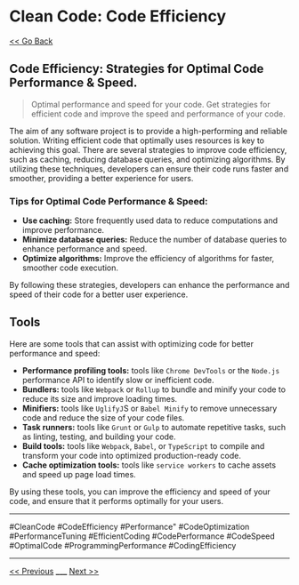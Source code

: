 # Clean Code: Code Efficiency

[<< Go Back](../README.md)

## Code Efficiency: Strategies for Optimal Code Performance & Speed.

> Optimal performance and speed for your code. Get strategies for efficient code and improve the speed and performance of your code.

The aim of any software project is to provide a high-performing and reliable solution. Writing efficient code that optimally uses resources is key to achieving this goal. There are several strategies to improve code efficiency, such as caching, reducing database queries, and optimizing algorithms. By utilizing these techniques, developers can ensure their code runs faster and smoother, providing a better experience for users.

### Tips for Optimal Code Performance & Speed:

- **Use caching:** Store frequently used data to reduce computations and improve performance.
- **Minimize database queries:** Reduce the number of database queries to enhance performance and speed.
- **Optimize algorithms:** Improve the efficiency of algorithms for faster, smoother code execution.

By following these strategies, developers can enhance the performance and speed of their code for a better user experience.

## Tools

Here are some tools that can assist with optimizing code for better performance and speed:

- **Performance profiling tools:** tools like `Chrome DevTools` or the `Node.js` performance API to identify slow or inefficient code.
- **Bundlers:** tools like `Webpack` or `Rollup` to bundle and minify your code to reduce its size and improve loading times.
- **Minifiers:** tools like `UglifyJ`S or `Babel Minify` to remove unnecessary code and reduce the size of your code files.
- **Task runners:** tools like `Grunt` or `Gulp` to automate repetitive tasks, such as linting, testing, and building your code.
- **Build tools:** tools like `Webpack`, `Babel`, or `TypeScript` to compile and transform your code into optimized production-ready code.
- **Cache optimization tools:** tools like `service workers` to cache assets and speed up page load times.

By using these tools, you can improve the efficiency and speed of your code, and ensure that it performs optimally for your users.

---

#CleanCode #CodeEfficiency #Performance" #CodeOptimization #PerformanceTuning #EfficientCoding #CodePerformance #CodeSpeed #OptimalCode #ProgrammingPerformance #CodingEfficiency

---

[<< Previous](../day-19-version-control/README.md) **\_\_\_**
[Next >>](../day-21-code-security-and-safety/README.md)
